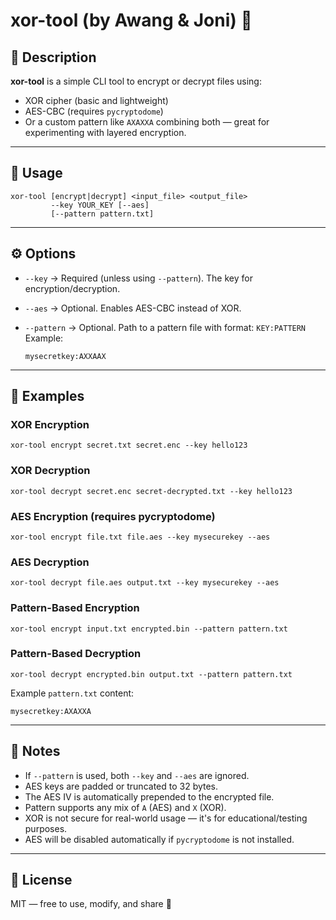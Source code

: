 # xor-tool (by Awang & Joni) 🔐

## 📄 Description

**xor-tool** is a simple CLI tool to encrypt or decrypt files using:

* XOR cipher (basic and lightweight)
* AES-CBC (requires `pycryptodome`)
* Or a custom pattern like `AXAXXA` combining both — great for experimenting with layered encryption.

---

## 🚀 Usage

```
xor-tool [encrypt|decrypt] <input_file> <output_file> 
         --key YOUR_KEY [--aes]
         [--pattern pattern.txt]
```

---

## ⚙️ Options

* `--key` → Required (unless using `--pattern`). The key for encryption/decryption.
* `--aes` → Optional. Enables AES-CBC instead of XOR.
* `--pattern` → Optional. Path to a pattern file with format: `KEY:PATTERN`
  Example:

  ```
  mysecretkey:AXXAAX
  ```

---

## 🧪 Examples

### XOR Encryption

```
xor-tool encrypt secret.txt secret.enc --key hello123
```

### XOR Decryption

```
xor-tool decrypt secret.enc secret-decrypted.txt --key hello123
```

### AES Encryption (requires pycryptodome)

```
xor-tool encrypt file.txt file.aes --key mysecurekey --aes
```

### AES Decryption

```
xor-tool decrypt file.aes output.txt --key mysecurekey --aes
```

### Pattern-Based Encryption

```
xor-tool encrypt input.txt encrypted.bin --pattern pattern.txt
```

### Pattern-Based Decryption

```
xor-tool decrypt encrypted.bin output.txt --pattern pattern.txt
```

Example `pattern.txt` content:

```
mysecretkey:AXAXXA
```

---

## 📝 Notes

* If `--pattern` is used, both `--key` and `--aes` are ignored.
* AES keys are padded or truncated to 32 bytes.
* The AES IV is automatically prepended to the encrypted file.
* Pattern supports any mix of `A` (AES) and `X` (XOR).
* XOR is not secure for real-world usage — it's for educational/testing purposes.
* AES will be disabled automatically if `pycryptodome` is not installed.

---

## 🔗 License

MIT — free to use, modify, and share 🙌